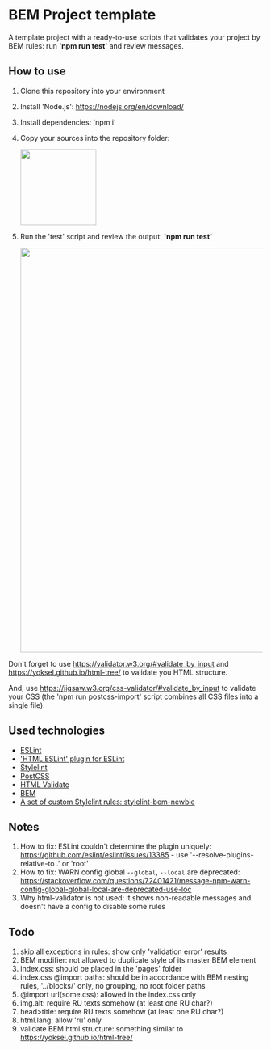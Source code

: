 # BEM Project template

A template project with a ready-to-use scripts that validates your project by BEM rules: run **'npm run test'** and review messages.

## How to use
1. Clone this repository into your environment
1. Install 'Node.js': https://nodejs.org/en/download/
1. Install dependencies: 'npm i'
1. Copy your sources into the repository folder:  
    
    <img src="https://user-images.githubusercontent.com/2094015/210180978-94c21de6-865d-426e-88d4-d6e8628f8c46.png" width="150">
1. Run the 'test' script and review the output: **'npm run test'**  
    
    <img src="https://user-images.githubusercontent.com/2094015/210168166-3bb8eb8b-9883-4dfc-a183-f9d015bdf768.png" width="800">

Don't forget to use https://validator.w3.org/#validate_by_input and https://yoksel.github.io/html-tree/ to validate you HTML structure.

And, use https://jigsaw.w3.org/css-validator/#validate_by_input to validate your CSS (the 'npm run postcss-import' script combines all CSS files into a single file).

## Used technologies
- [ESLint](https://eslint.org/)
- ['HTML ESLint' plugin for ESLint](https://github.com/yeonjuan/html-eslint)
- [Stylelint](https://stylelint.io/)
- [PostCSS](https://postcss.org/)
- [HTML Validate](https://html-validate.org/)
- [BEM](https://ru.bem.info/)
- [A set of custom Stylelint rules: stylelint-bem-newbie](https://www.npmjs.com/package/stylelint-bem-newbie)

## Notes

1. How to fix: ESLint couldn't determine the plugin uniquely: https://github.com/eslint/eslint/issues/13385 - use '--resolve-plugins-relative-to .' or 'root'
1. How to fix: WARN config global `--global`, `--local` are deprecated: https://stackoverflow.com/questions/72401421/message-npm-warn-config-global-global-local-are-deprecated-use-loc
1. Why html-validator is not used: it shows non-readable messages and doesn't have a config to disable some rules

## Todo

1. skip all exceptions in rules: show only 'validation error' results
1. BEM modifier: not allowed to duplicate style of its master BEM element
1. index.css: should be placed in the 'pages' folder
1. index.css @import paths: should be in accordance with BEM nesting rules, '../blocks/' only, no grouping, no root folder paths
1. @import url(some.css): allowed in the index.css only
1. img.alt: require RU texts somehow (at least one RU char?)
1. head>title: require RU texts somehow (at least one RU char?)
1. html.lang: allow 'ru' only
1. validate BEM html structure: something similar to https://yoksel.github.io/html-tree/
